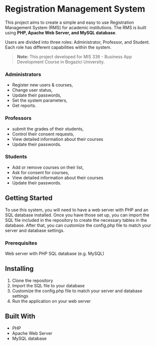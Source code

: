 # Registration Management System

This project aims to create a simple and easy to use Registration Management System (RMS) for academic institutions. The RMS is built using **PHP, Apache Web Server, and MySQL database**. 

Users are divided into three roles: Administrator, Professor, and Student. Each role has different capabilities within the system.

 > **Note:** This project developed for MIS 336 - Business App Development Course in Bogazici University.

### Administrators 
 - Register new users & courses, 
 - Change user status, 
 - Update their passwords, 
 - Set the system parameters, 
 - Get reports.

### Professors 
 - submit the grades of their students, 
 - Control their consent requests,
 - View detailed information about their courses
 - Update their passwords.

### Students 

 - Add or remove courses on their list, 
 - Ask for consent for courses, 
 - View detailed information about their courses
 - Update their passwords.


## Getting Started

To use this system, you will need to have a web server with PHP and an SQL database installed. Once you have those set up, you can import the SQL file included in the repository to create the necessary tables in the database. After that, you can customize the config.php file to match your server and database settings.

### Prerequisites
Web server with PHP
SQL database (e.g. MySQL)

## Installing
1. Clone the repository
2. Import the SQL file to your database
3. Customize the config.php file to match your server and database settings
4. Run the application on your web server

## Built With
- PHP
- Apache Web Server
- MySQL database
